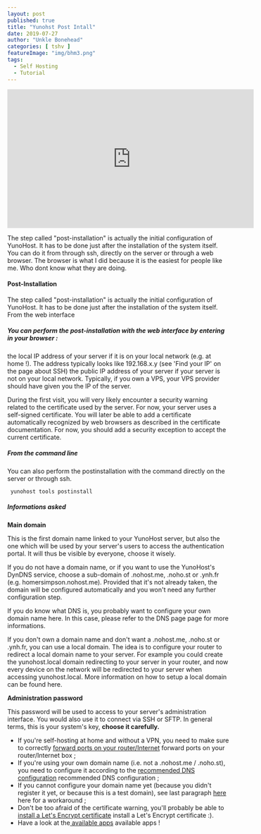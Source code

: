 ```yaml
---
layout: post
published: true
title: "Yunohst Post Intall"
date: 2019-07-27
author: "Unkle Bonehead"
categories: [ tshv ]
featureImage: "img/bhm3.png"
tags:
  - Self Hosting
  - Tutorial
---
```

<iframe width="560" height="315" sandbox="allow-same-origin allow-scripts" src="https://peertube.boneheadmedia.com/videos/embed/f569e4c3-01b4-4bc1-a62a-ff1e30ae006a" frameborder="0" allowfullscreen></iframe>

The step called "post-installation" is actually the initial configuration of YunoHost. It has to be done just after the installation of the system itself.
You can do it from through ssh, directly on the server or through a web browser. The browser is what I did because it is the easiest for people like me. Who dont know what they are doing.

#### Post-Installation

The step called "post-installation" is actually the initial configuration of YunoHost. It has to be done just after the installation of the system itself.
From the web interface

##### You can perform the post-installation with the web interface by entering in your browser :

the local IP address of your server if it is on your local network (e.g. at home !). The address typically looks like 192.168.x.y (see 'Find your IP' on the page about SSH)
the public IP address of your server if your server is not on your local network. Typically, if you own a VPS, your VPS provider should have given you the IP of the server.

During the first visit, you will very likely encounter a security warning related to the certificate used by the server. For now, your server uses a self-signed certificate. You will later be able to add a certificate automatically recognized by web browsers as described in the certificate documentation. For now, you should add a security exception to accept the current certificate.

##### From the command line

You can also perform the postinstallation with the command directly on the server or through ssh.

	 yunohost tools postinstall 
	 

##### Informations asked

**Main domain**

This is the first domain name linked to your YunoHost server, but also the one which will be used by your server's users to access the authentication portal. It will thus be visible by everyone, choose it wisely.

 If you do not have a domain name, or if you want to use the YunoHost's DynDNS service, choose a sub-domain of .nohost.me, .noho.st or .ynh.fr (e.g. homersimpson.nohost.me). Provided that it's not already taken, the domain will be configured automatically and you won't need any further configuration step.

 If you do know what DNS is, you probably want to configure your own domain name here. In this case, please refer to the DNS page page for more informations.

 If you don't own a domain name and don't want a .nohost.me, .noho.st or .ynh.fr, you can use a local domain. The idea is to configure your router to redirect a local domain name to your server. For example you could create the yunohost.local domain redirecting to your server in your router, and now every device on the network will be redirected to your server when accessing yunohost.local. More information on how to setup a local domain can be found here.

**Administration password**

This password will be used to access to your server's administration interface. You would also use it to connect via SSH or SFTP. In general terms, this is your system's key, **choose it carefully.**


- If you're self-hosting at home and without a VPN, you need to make sure to correctly [forward ports on your router/Internet](https://yunohost.org/#/isp_box_config) forward ports on your router/Internet box ;
-  If you're using your own domain name (i.e. not a .nohost.me / .noho.st), you need to configure it according to the [recommended DNS configuration](https://yunohost.org/#/dns_config) recommended DNS configuration ;
-  If you cannot configure your domain name yet (because you didn't register it yet, or because this is a test domain), see last paragraph [here](https://yunohost.org/#/dns_local_network) here for a workaround ;
- Don't be too afraid of the certificate warning, you'll probably be able to [install a Let's Encrypt certificate](https://yunohost.org/#/certificate) install a Let's Encrypt certificate :).
- Have a look at the[ available apps](https://yunohost.org/#/apps)  available apps !
